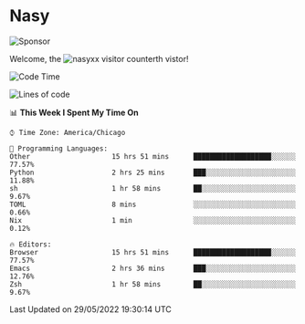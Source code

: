 # Nasy

<!--
<p align="center">
<img height="200" src="https://github-readme-stats.vercel.app/api?username=nasyxx&count_private=true&show_icons=true&theme=dracula&include_all_commits=true"/>
<img height="200" src="https://github-readme-stats.vercel.app/api/top-langs/?username=nasyxx&theme=dracula&hide=html,jupyter+notebook&count_private=true&show_icons=true"/>
</p>

  
----------------
-->

![Sponsor](https://img.shields.io/static/v1.svg?label=Sponsor&message=%E2%9D%A4&logo=GitHub&style=flat&color=pink)
 
Welcome, the ![nasyxx visitor counter](https://count.getloli.com/get/@nasyxx?theme=rule34)th vistor!
 
<!--START_SECTION:waka-->
![Code Time](http://img.shields.io/badge/Code%20Time-2%2C427%20hrs%2022%20mins-blue)

![Lines of code](https://img.shields.io/badge/From%20Hello%20World%20I%27ve%20Written-5%20Million%20lines%20of%20code-blue)

📊 **This Week I Spent My Time On** 

```text
⌚︎ Time Zone: America/Chicago

💬 Programming Languages: 
Other                    15 hrs 51 mins      ███████████████████░░░░░░   77.57% 
Python                   2 hrs 25 mins       ███░░░░░░░░░░░░░░░░░░░░░░   11.88% 
sh                       1 hr 58 mins        ██░░░░░░░░░░░░░░░░░░░░░░░   9.67% 
TOML                     8 mins              ░░░░░░░░░░░░░░░░░░░░░░░░░   0.66% 
Nix                      1 min               ░░░░░░░░░░░░░░░░░░░░░░░░░   0.12%

🔥 Editors: 
Browser                  15 hrs 51 mins      ███████████████████░░░░░░   77.57% 
Emacs                    2 hrs 36 mins       ███░░░░░░░░░░░░░░░░░░░░░░   12.76% 
Zsh                      1 hr 58 mins        ██░░░░░░░░░░░░░░░░░░░░░░░   9.67%

```


 Last Updated on 29/05/2022 19:30:14 UTC
<!--END_SECTION:waka-->

<!-- ![visitors](https://visitor-badge.laobi.icu/badge?page_id=nasyxx.nasyxx) -->
